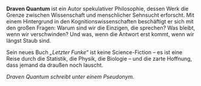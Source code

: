 <p><strong>Draven Quantum</strong> ist ein Autor spekulativer Philosophie, dessen Werk die Grenze zwischen Wissenschaft und menschlicher Sehnsucht erforscht. Mit einem Hintergrund in den Kognitionswissenschaften beschäftigt er sich mit den großen Fragen: Warum sind wir die Einzigen, die sprechen? Was bleibt, wenn wir verschwinden? Und was, wenn die Antwort erst kommt, wenn wir längst Staub sind.</p>
<p>Sein neues Buch <em>„Letzter Funke“</em> ist keine Science-Fiction – es ist eine Reise durch die Statistik, die Physik, die Biologie – und die zarte Hoffnung, dass jemand da draußen noch lauscht.</p>
<p><em>Draven Quantum schreibt unter einem Pseudonym.</em></p>